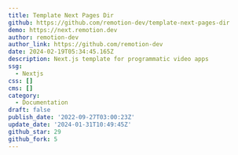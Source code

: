 ```yaml
---
title: Template Next Pages Dir
github: https://github.com/remotion-dev/template-next-pages-dir
demo: https://next.remotion.dev
author: remotion-dev
author_link: https://github.com/remotion-dev
date: 2024-02-19T05:34:45.165Z
description: Next.js template for programmatic video apps
ssg:
  - Nextjs
css: []
cms: []
category:
  - Documentation
draft: false
publish_date: '2022-09-27T03:00:23Z'
update_date: '2024-01-31T10:49:45Z'
github_star: 29
github_fork: 5
---
```


